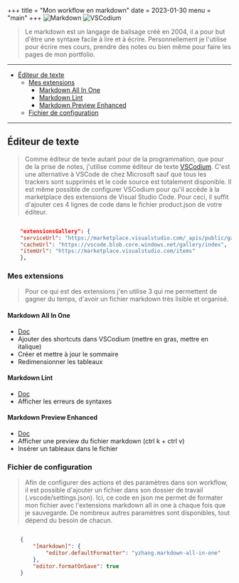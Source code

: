 +++
title = "Mon workflow en markdown"
date = 2023-01-30
menu = "main"
+++
![Markdown](https://img.shields.io/badge/markdown-%23000000.svg?style=for-the-badge&logo=markdown&logoColor=white) ![VSCodium](https://img.shields.io/badge/vscodium-2F80ED.svg?style=for-the-badge&logo=vscodium&logoColor=white)

> Le markdown est un langage de balisage créé en 2004, il a pour but d'être une syntaxe facile à lire et à écrire. Personnellement je l'utilise pour écrire mes cours, prendre des notes ou bien même pour faire les pages de mon portfolio.

<!--more-->
---

- [Éditeur de texte](#éditeur-de-texte)
  - [Mes extensions](#mes-extensions)
    - [Markdown All In One](#markdown-all-in-one)
    - [Markdown Lint](#markdown-lint)
    - [Markdown Preview Enhanced](#markdown-preview-enhanced)
  - [Fichier de configuration](#fichier-de-configuration)

---

## Éditeur de texte

> Comme éditeur de texte autant pour de la programmation, que pour de la prise de notes, j'utilise comme éditeur de texte [VSCodium](https://vscodium.com/). C'est une alternative à VSCode de chez Microsoft sauf que tous les trackers sont supprimés et le code source est totalement disponible. Il est même possible de configurer VSCodium pour qu'il accède à la marketplace des extensions de Visual Studio Code. Pour ceci, il suffit d'ajouter ces 4 lignes de code dans le fichier product.json de votre éditeur.

```json

    "extensionsGallery": {
    "serviceUrl": "https://marketplace.visualstudio.com/_apis/public/gallery",
    "cacheUrl": "https://vscode.blob.core.windows.net/gallery/index",
    "itemUrl": "https://marketplace.visualstudio.com/items"
    },

```

### Mes extensions

> Pour ce qui est des extensions j'en utilise 3 qui me permettent de gagner du temps, d'avoir un fichier markdown très lisible et organisé.

#### Markdown All In One

- [Doc](https://marketplace.visualstudio.com/items?itemName=yzhang.markdown-all-in-one)
- Ajouter des shortcuts dans VSCodium (mettre en gras, mettre en italique)
- Créer et mettre à jour le sommaire
- Redimensionner les tableaux

#### Markdown Lint

- [Doc](https://marketplace.visualstudio.com/items?itemName=DavidAnson.vscode-markdownlint)
- Afficher les erreurs de syntaxes

#### Markdown Preview Enhanced

- [Doc](https://marketplace.visualstudio.com/items?itemName=shd101wyy.markdown-preview-enhanced)
- Afficher une preview du fichier markdown (ctrl k + ctrl v)
- Insérer un tableaux dans le fichier

### Fichier de configuration

> Afin de configurer des actions et des paramètres dans son workflow, il est possible d'ajouter un fichier dans son dossier de travail (.vscode/settings.json). Ici, ce code en json me permet de formater mon fichier avec l'extensions markdown all in one à chaque fois que je sauvegarde. De nombreux autres paramètres sont disponibles, tout dépend du besoin de chacun.

```json

    {
        "[markdown]": {
            "editor.defaultFormatter": "yzhang.markdown-all-in-one"
        },
        "editor.formatOnSave": true
    }

```
